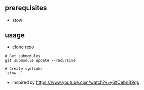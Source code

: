 ## prerequisites
- stow

## usage
- clone repo
```
# Get submodules
git submodule update --recursive

# Create symlinks
`stow .`
```

- inspired by https://www.youtube.com/watch?v=y6XCebnB9gs
